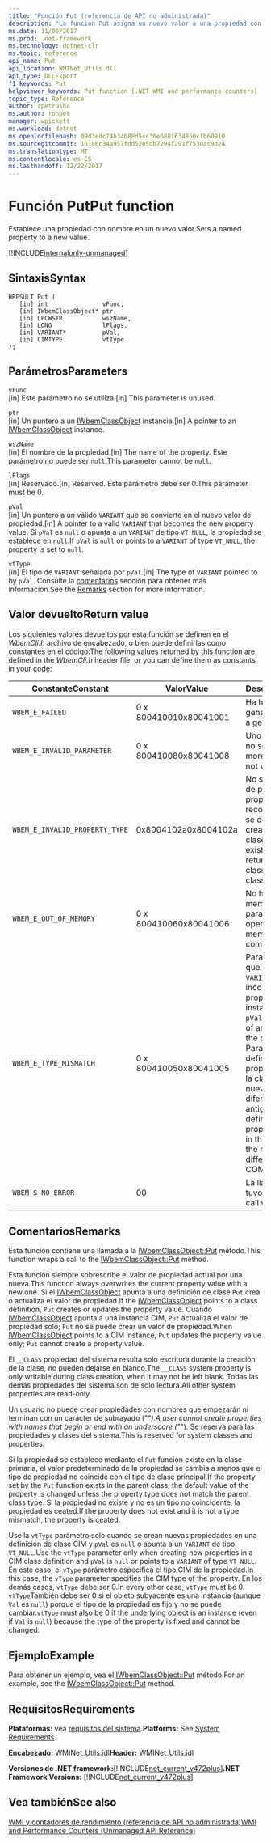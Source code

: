 ```yaml
---
title: "Función Put (referencia de API no administrada)"
description: "La función Put asigna un nuevo valor a una propiedad con nombre."
ms.date: 11/06/2017
ms.prod: .net-framework
ms.technology: dotnet-clr
ms.topic: reference
api_name: Put
api_location: WMINet_Utils.dll
api_type: DLLExport
f1_keywords: Put
helpviewer_keywords: Put function [.NET WMI and performance counters]
topic_type: Reference
author: rpetrusha
ms.author: ronpet
manager: wpickett
ms.workload: dotnet
ms.openlocfilehash: 09d3edc74b34688d5cc36e688f634850cfb60910
ms.sourcegitcommit: 16186c34a957fdd52e5db7294f291f7530ac9d24
ms.translationtype: MT
ms.contentlocale: es-ES
ms.lasthandoff: 12/22/2017
---
```

# <a name="put-function"></a><span data-ttu-id="ff763-103">Función Put</span><span class="sxs-lookup"><span data-stu-id="ff763-103">Put function</span></span>
<span data-ttu-id="ff763-104">Establece una propiedad con nombre en un nuevo valor.</span><span class="sxs-lookup"><span data-stu-id="ff763-104">Sets a named property to a new value.</span></span>

[!INCLUDE[internalonly-unmanaged](../../../../includes/internalonly-unmanaged.md)]
    
## <a name="syntax"></a><span data-ttu-id="ff763-105">Sintaxis</span><span class="sxs-lookup"><span data-stu-id="ff763-105">Syntax</span></span>  
  
```  
HRESULT Put (
   [in] int               vFunc, 
   [in] IWbemClassObject* ptr, 
   [in] LPCWSTR           wszName,
   [in] LONG              lFlags,
   [in] VARIANT*          pVal,
   [in] CIMTYPE           vtType
); 
```  

## <a name="parameters"></a><span data-ttu-id="ff763-106">Parámetros</span><span class="sxs-lookup"><span data-stu-id="ff763-106">Parameters</span></span>

`vFunc`  
<span data-ttu-id="ff763-107">[in] Este parámetro no se utiliza.</span><span class="sxs-lookup"><span data-stu-id="ff763-107">[in] This parameter is unused.</span></span>

`ptr`  
<span data-ttu-id="ff763-108">[in] Un puntero a un [IWbemClassObject](https://msdn.microsoft.com/library/aa391433%28v=vs.85%29.aspx) instancia.</span><span class="sxs-lookup"><span data-stu-id="ff763-108">[in] A pointer to an [IWbemClassObject](https://msdn.microsoft.com/library/aa391433%28v=vs.85%29.aspx) instance.</span></span>

`wszName`  
<span data-ttu-id="ff763-109">[in] El nombre de la propiedad.</span><span class="sxs-lookup"><span data-stu-id="ff763-109">[in] The name of the property.</span></span> <span data-ttu-id="ff763-110">Este parámetro no puede ser `null`.</span><span class="sxs-lookup"><span data-stu-id="ff763-110">This parameter cannot be `null`.</span></span>

`lFlags`  
<span data-ttu-id="ff763-111">[in] Reservado.</span><span class="sxs-lookup"><span data-stu-id="ff763-111">[in] Reserved.</span></span> <span data-ttu-id="ff763-112">Este parámetro debe ser 0.</span><span class="sxs-lookup"><span data-stu-id="ff763-112">This parameter must be 0.</span></span>

`pVal`   
<span data-ttu-id="ff763-113">[in] Un puntero a un válido `VARIANT` que se convierte en el nuevo valor de propiedad.</span><span class="sxs-lookup"><span data-stu-id="ff763-113">[in] A pointer to a valid `VARIANT` that becomes the new property value.</span></span> <span data-ttu-id="ff763-114">Si `pVal` es `null` o apunta a un `VARIANT` de tipo `VT_NULL`, la propiedad se establece en `null`.</span><span class="sxs-lookup"><span data-stu-id="ff763-114">If `pVal` is `null` or points to a `VARIANT` of type `VT_NULL`, the property is set to `null`.</span></span> 

`vtType`  
<span data-ttu-id="ff763-115">[in] El tipo de `VARIANT` señalada por `pVal`.</span><span class="sxs-lookup"><span data-stu-id="ff763-115">[in] The type of `VARIANT` pointed to by `pVal`.</span></span> <span data-ttu-id="ff763-116">Consulte la [comentarios](#remarks) sección para obtener más información.</span><span class="sxs-lookup"><span data-stu-id="ff763-116">See the [Remarks](#remarks) section for more information.</span></span>
 

## <a name="return-value"></a><span data-ttu-id="ff763-117">Valor devuelto</span><span class="sxs-lookup"><span data-stu-id="ff763-117">Return value</span></span>

<span data-ttu-id="ff763-118">Los siguientes valores devueltos por esta función se definen en el *WbemCli.h* archivo de encabezado, o bien puede definirlas como constantes en el código:</span><span class="sxs-lookup"><span data-stu-id="ff763-118">The following values returned by this function are defined in the *WbemCli.h* header file, or you can define them as constants in your code:</span></span>

|<span data-ttu-id="ff763-119">Constante</span><span class="sxs-lookup"><span data-stu-id="ff763-119">Constant</span></span>  |<span data-ttu-id="ff763-120">Valor</span><span class="sxs-lookup"><span data-stu-id="ff763-120">Value</span></span>  |<span data-ttu-id="ff763-121">Descripción</span><span class="sxs-lookup"><span data-stu-id="ff763-121">Description</span></span>  |
|---------|---------|---------|
|`WBEM_E_FAILED` | <span data-ttu-id="ff763-122">0 x 80041001</span><span class="sxs-lookup"><span data-stu-id="ff763-122">0x80041001</span></span> | <span data-ttu-id="ff763-123">Ha habido un error general.</span><span class="sxs-lookup"><span data-stu-id="ff763-123">There has been a general failure.</span></span> |
|`WBEM_E_INVALID_PARAMETER` | <span data-ttu-id="ff763-124">0 x 80041008</span><span class="sxs-lookup"><span data-stu-id="ff763-124">0x80041008</span></span> | <span data-ttu-id="ff763-125">Uno o más parámetros no son válidos.</span><span class="sxs-lookup"><span data-stu-id="ff763-125">One or more parameters are not valid.</span></span> |
|`WBEM_E_INVALID_PROPERTY_TYPE` | <span data-ttu-id="ff763-126">0x8004102a</span><span class="sxs-lookup"><span data-stu-id="ff763-126">0x8004102a</span></span> | <span data-ttu-id="ff763-127">No se reconoce el tipo de propiedad.</span><span class="sxs-lookup"><span data-stu-id="ff763-127">The property type is not recognized.</span></span> <span data-ttu-id="ff763-128">Este valor se devuelve cuando se crean instancias de clase si la clase ya existe.</span><span class="sxs-lookup"><span data-stu-id="ff763-128">This value is returned when creating class instances if the class already exists.</span></span> |
|`WBEM_E_OUT_OF_MEMORY` | <span data-ttu-id="ff763-129">0 x 80041006</span><span class="sxs-lookup"><span data-stu-id="ff763-129">0x80041006</span></span> | <span data-ttu-id="ff763-130">No hay suficiente memoria disponible para completar la operación.</span><span class="sxs-lookup"><span data-stu-id="ff763-130">Not enough memory is available to complete the operation.</span></span> |
| `WBEM_E_TYPE_MISMATCH` | <span data-ttu-id="ff763-131">0 x 80041005</span><span class="sxs-lookup"><span data-stu-id="ff763-131">0x80041005</span></span> | <span data-ttu-id="ff763-132">Para instancias: indica que `pVal` apunta a un `VARIANT` de un tipo incorrecto para la propiedad.</span><span class="sxs-lookup"><span data-stu-id="ff763-132">For instances: Indicates that `pVal` points to a `VARIANT` of an incorrect type for the property.</span></span> <br/> <span data-ttu-id="ff763-133">Para obtener definiciones de clase: la propiedad ya existe en la clase primaria y el nuevo tipo COM es diferente del tipo COM antiguo.</span><span class="sxs-lookup"><span data-stu-id="ff763-133">For class definitions: The property already exists in the parent class, and the new COM type is different from the old COM type.</span></span> |
|`WBEM_S_NO_ERROR` | <span data-ttu-id="ff763-134">0</span><span class="sxs-lookup"><span data-stu-id="ff763-134">0</span></span> | <span data-ttu-id="ff763-135">La llamada de función tuvo éxito.</span><span class="sxs-lookup"><span data-stu-id="ff763-135">The function call was successful.</span></span> |
  
## <a name="remarks"></a><span data-ttu-id="ff763-136">Comentarios</span><span class="sxs-lookup"><span data-stu-id="ff763-136">Remarks</span></span>

<span data-ttu-id="ff763-137">Esta función contiene una llamada a la [IWbemClassObject::Put](https://msdn.microsoft.com/library/aa391455(v=vs.85).aspx) método.</span><span class="sxs-lookup"><span data-stu-id="ff763-137">This function wraps a call to the [IWbemClassObject::Put](https://msdn.microsoft.com/library/aa391455(v=vs.85).aspx) method.</span></span>

<span data-ttu-id="ff763-138">Esta función siempre sobrescribe el valor de propiedad actual por una nueva.</span><span class="sxs-lookup"><span data-stu-id="ff763-138">This function always overwrites the current property value with a new one.</span></span> <span data-ttu-id="ff763-139">Si el [IWbemClassObject](https://msdn.microsoft.com/library/aa391433%28v=vs.85%29.aspx) apunta a una definición de clase `Put` crea o actualiza el valor de propiedad.</span><span class="sxs-lookup"><span data-stu-id="ff763-139">If the [IWbemClassObject](https://msdn.microsoft.com/library/aa391433%28v=vs.85%29.aspx) points to a class definition, `Put` creates or updates the property value.</span></span> <span data-ttu-id="ff763-140">Cuando [IWbemClassObject](https://msdn.microsoft.com/library/aa391433%28v=vs.85%29.aspx) apunta a una instancia CIM, `Put` actualiza el valor de propiedad solo; `Put` no se puede crear un valor de propiedad.</span><span class="sxs-lookup"><span data-stu-id="ff763-140">When [IWbemClassObject](https://msdn.microsoft.com/library/aa391433%28v=vs.85%29.aspx) points to a CIM instance, `Put` updates the property value only; `Put` cannot create a property value.</span></span>

<span data-ttu-id="ff763-141">El `__CLASS` propiedad del sistema resulta solo escritura durante la creación de la clase, no pueden dejarse en blanco.</span><span class="sxs-lookup"><span data-stu-id="ff763-141">The `__CLASS` system property is only writable during class creation, when it may not be left blank.</span></span> <span data-ttu-id="ff763-142">Todas las demás propiedades del sistema son de solo lectura.</span><span class="sxs-lookup"><span data-stu-id="ff763-142">All other system properties are read-only.</span></span>

<span data-ttu-id="ff763-143">Un usuario no puede crear propiedades con nombres que empezarán ni terminan con un carácter de subrayado ("_").</span><span class="sxs-lookup"><span data-stu-id="ff763-143">A user cannot create properties with names that begin or end with an underscore ("_").</span></span> <span data-ttu-id="ff763-144">Se reserva para las propiedades y clases del sistema.</span><span class="sxs-lookup"><span data-stu-id="ff763-144">This is reserved for system classes and properties.</span></span>

<span data-ttu-id="ff763-145">Si la propiedad se establece mediante el `Put` función existe en la clase primaria, el valor predeterminado de la propiedad se cambia a menos que el tipo de propiedad no coincide con el tipo de clase principal.</span><span class="sxs-lookup"><span data-stu-id="ff763-145">If the property set by the `Put` function exists in the parent class, the default value of the property is changed unless the property type does not match the parent class type.</span></span> <span data-ttu-id="ff763-146">Si la propiedad no existe y no es un tipo no coincidente, la propiedad es ceated.</span><span class="sxs-lookup"><span data-stu-id="ff763-146">If the property does not exist and it is not a type mismatch, the property is ceated.</span></span>

<span data-ttu-id="ff763-147">Use la `vtType` parámetro solo cuando se crean nuevas propiedades en una definición de clase CIM y `pVal` es `null` o apunta a un `VARIANT` de tipo `VT_NULL`.</span><span class="sxs-lookup"><span data-stu-id="ff763-147">Use the `vtType` parameter only when creating new properties in a CIM class definition and `pVal` is `null` or points to a `VARIANT` of type `VT_NULL`.</span></span> <span data-ttu-id="ff763-148">En este caso, el `vType` parámetro especifica el tipo CIM de la propiedad.</span><span class="sxs-lookup"><span data-stu-id="ff763-148">In this case, the `vType` parameter specifies the CIM type of the property.</span></span> <span data-ttu-id="ff763-149">En los demás casos, `vtType` debe ser 0.</span><span class="sxs-lookup"><span data-stu-id="ff763-149">In every other case, `vtType` must be 0.</span></span> <span data-ttu-id="ff763-150">`vtType`También debe ser 0 si el objeto subyacente es una instancia (aunque `Val` es `null`) porque el tipo de la propiedad es fijo y no se puede cambiar.</span><span class="sxs-lookup"><span data-stu-id="ff763-150">`vtType` must also be 0 if the underlying object is an instance (even if `Val` is `null`) because the type of the property is fixed and cannot be changed.</span></span>   

## <a name="example"></a><span data-ttu-id="ff763-151">Ejemplo</span><span class="sxs-lookup"><span data-stu-id="ff763-151">Example</span></span>

<span data-ttu-id="ff763-152">Para obtener un ejemplo, vea el [IWbemClassObject::Put](https://msdn.microsoft.com/library/aa391455(v=vs.85).aspx) método.</span><span class="sxs-lookup"><span data-stu-id="ff763-152">For an example, see the [IWbemClassObject::Put](https://msdn.microsoft.com/library/aa391455(v=vs.85).aspx) method.</span></span>

## <a name="requirements"></a><span data-ttu-id="ff763-153">Requisitos</span><span class="sxs-lookup"><span data-stu-id="ff763-153">Requirements</span></span>  
 <span data-ttu-id="ff763-154">**Plataformas:** vea [requisitos del sistema](../../../../docs/framework/get-started/system-requirements.md).</span><span class="sxs-lookup"><span data-stu-id="ff763-154">**Platforms:** See [System Requirements](../../../../docs/framework/get-started/system-requirements.md).</span></span>  
  
 <span data-ttu-id="ff763-155">**Encabezado:** WMINet_Utils.idl</span><span class="sxs-lookup"><span data-stu-id="ff763-155">**Header:** WMINet_Utils.idl</span></span>  
  
 <span data-ttu-id="ff763-156">**Versiones de .NET framework:**[!INCLUDE[net_current_v472plus](../../../../includes/net-current-v472plus.md)]</span><span class="sxs-lookup"><span data-stu-id="ff763-156">**.NET Framework Versions:** [!INCLUDE[net_current_v472plus](../../../../includes/net-current-v472plus.md)]</span></span>  
  
## <a name="see-also"></a><span data-ttu-id="ff763-157">Vea también</span><span class="sxs-lookup"><span data-stu-id="ff763-157">See also</span></span>  
[<span data-ttu-id="ff763-158">WMI y contadores de rendimiento (referencia de API no administrada)</span><span class="sxs-lookup"><span data-stu-id="ff763-158">WMI and Performance Counters (Unmanaged API Reference)</span></span>](index.md)
